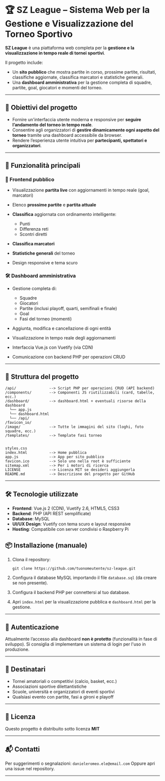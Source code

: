 # 🏆 SZ League – Sistema Web per la Gestione e Visualizzazione del Torneo Sportivo

**SZ League** è una piattaforma web completa per la **gestione e la visualizzazione in tempo reale di tornei sportivi**.

Il progetto include:

* Un **sito pubblico** che mostra partite in corso, prossime partite, risultati, classifiche aggiornate, classifica marcatori e statistiche generali.
* Una **dashboard amministrativa** per la gestione completa di squadre, partite, goal, giocatori e momenti del torneo.

---

## 🎯 Obiettivi del progetto

* Fornire un'interfaccia utente moderna e responsive per **seguire l’andamento del torneo in tempo reale**.
* Consentire agli organizzatori di **gestire dinamicamente ogni aspetto del torneo** tramite una dashboard accessibile da browser.
* Rendere l’esperienza utente intuitiva per **partecipanti, spettatori e organizzatori**.

---

## 🚀 Funzionalità principali

### 👥 Frontend pubblico

* Visualizzazione **partita live** con aggiornamenti in tempo reale (goal, marcatori)
* Elenco **prossime partite** e **partita attuale**
* **Classifica** aggiornata con ordinamento intelligente:

  * Punti
  * Differenza reti
  * Scontri diretti
* **Classifica marcatori**
* **Statistiche generali** del torneo
* Design responsive e tema scuro

### 🛠️ Dashboard amministrativa

* Gestione completa di:

  * Squadre
  * Giocatori
  * Partite (inclusi playoff, quarti, semifinali e finale)
  * Goal
  * Fasi del torneo (momenti)
* Aggiunta, modifica e cancellazione di ogni entità
* Visualizzazione in tempo reale degli aggiornamenti
* Interfaccia Vue.js con Vuetify (via CDN)
* Comunicazione con backend PHP per operazioni CRUD

---

## 🧱 Struttura del progetto

```
/api/               --> Script PHP per operazioni CRUD (API backend)
/components/        --> Componenti JS riutilizzabili (card, tabelle, ecc.)
/dashboard/         --> dashboard.html + eventuali risorse della dashboard
  └── app.js
  └── dashboard.html
  └── /api/             
/favicon_io/        
/image/             --> Tutte le immagini del sito (loghi, foto squadre, ecc.)
/templates/         --> Template fasi torneo


styles.css
index.html          --> Home pubblica
app.js              --> App per sito pubblico
favicon.ico         --> Solo uno nella root è sufficiente
sitemap.xml         --> Per i motori di ricerca
LICENSE             --> Licenza MIT se desideri aggiungerla
README.md           --> Descrizione del progetto per GitHub

```

---

## 🛠️ Tecnologie utilizzate

* **Frontend**: Vue.js 2 (CDN), Vuetify 2.6, HTML5, CSS3
* **Backend**: PHP (API REST semplificate)
* **Database**: MySQL
* **UI/UX Design**: Vuetify con tema scuro e layout responsive
* **Hosting**: Compatibile con server condivisi o Raspberry Pi

## 📦 Installazione (manuale)

1. Clona il repository:

   ```
   git clone https://github.com/tuonomeutente/sz-league.git
   ```

2. Configura il database MySQL importando il file `database.sql` (da creare se non presente).

3. Configura il backend PHP per connettersi al tuo database.

4. Apri `index.html` per la visualizzazione pubblica e `dashboard.html` per la gestione.

---

## 🔐 Autenticazione

Attualmente l’accesso alla dashboard **non è protetto** (funzionalità in fase di sviluppo).
Si consiglia di implementare un sistema di login per l'uso in produzione.

---

## 👤 Destinatari

* Tornei amatoriali o competitivi (calcio, basket, ecc.)
* Associazioni sportive dilettantistiche
* Scuole, università e organizzatori di eventi sportivi
* Qualsiasi evento con partite, fasi a gironi e playoff

---

## 📝 Licenza

Questo progetto è distribuito sotto licenza **MIT**

---

## 📬 Contatti

Per suggerimenti o segnalazioni: `danieleromeo.ele@email.com`
Oppure apri una issue nel repository.

---

